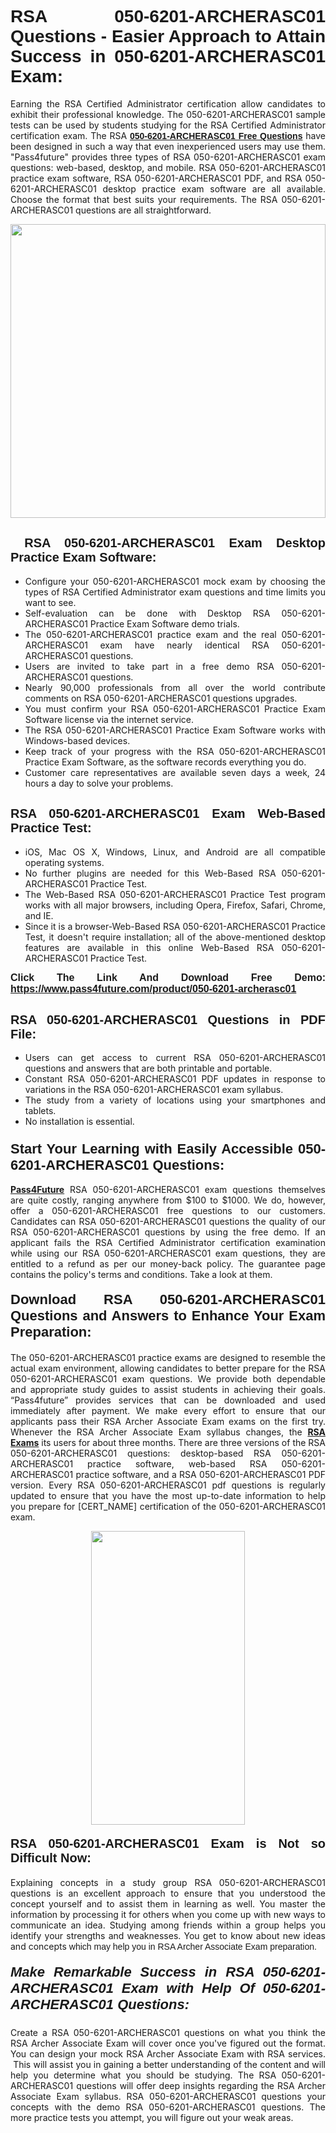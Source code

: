 <h1 style="text-align: justify;"><span style="font-family:Tahoma,Geneva,sans-serif;"><strong>RSA 050-6201-ARCHERASC01 Questions - Easier Approach to Attain Success in 050-6201-ARCHERASC01 Exam:</strong></span></h1>

<p style="text-align: justify;">Earning the RSA Certified Administrator certification allow candidates to exhibit their professional knowledge. The 050-6201-ARCHERASC01 sample tests can be used by students studying for the RSA Certified Administrator certification exam. The RSA <a href="https://www.pass4future.com/questions/rsa/050-6201-archerasc01" target="_blank"><span style="font-family:Tahoma,Geneva,sans-serif;"><strong>050-6201-ARCHERASC01 Free Questions</strong></span></a> have been designed in such a way that even inexperienced users may use them. "Pass4future" provides three types of RSA 050-6201-ARCHERASC01 exam questions: web-based, desktop, and mobile. RSA 050-6201-ARCHERASC01 practice exam software, RSA 050-6201-ARCHERASC01 PDF, and RSA 050-6201-ARCHERASC01 desktop practice exam software are all available. Choose the format that best suits your requirements. The RSA 050-6201-ARCHERASC01 questions are all straightforward.</p>

<p style="text-align: justify;"><a href="https://www.pass4future.com/product/050-6201-archerasc01" target="_blank"><img alt="" src="https://lh3.googleusercontent.com/pw/AM-JKLU5_aushiRQbaoUdVonD_1om6esFnUm_j21jdeI1V3aesz_ETcO2Y8QVj0ZamD1vJ__MzXKNoh3XzzrDTXgudBuMwEatvdphNwcixeZDIncATvFdVanIchOfqVuIJHbWkG03KYMH2pwXnb7WaAnvI3g=w1366-h490-no?authuser=0" style="width: 100%; height: 470px;" /></a></p>

<h2 style="text-align: justify;"><strong><span style="font-family:Tahoma,Geneva,sans-serif;"><span style="font-size:20px;"> RSA 050-6201-ARCHERASC01 Exam Desktop Practice Exam Software:</span></span></strong></h2>

<ul>
	<li style="text-align: justify;">Configure your 050-6201-ARCHERASC01 mock exam by choosing the types of RSA Certified Administrator exam questions and time limits you want to see.</li>
	<li style="text-align: justify;">Self-evaluation can be done with Desktop RSA 050-6201-ARCHERASC01 Practice Exam Software demo trials.</li>
	<li style="text-align: justify;">The 050-6201-ARCHERASC01 practice exam and the real 050-6201-ARCHERASC01 exam have nearly identical RSA 050-6201-ARCHERASC01 questions.</li>
	<li style="text-align: justify;">Users are invited to take part in a free demo RSA 050-6201-ARCHERASC01 questions.</li>
	<li style="text-align: justify;">Nearly 90,000 professionals from all over the world contribute comments on RSA 050-6201-ARCHERASC01 questions upgrades.</li>
	<li style="text-align: justify;">You must confirm your RSA 050-6201-ARCHERASC01 Practice Exam Software license via the internet service.</li>
	<li style="text-align: justify;">The RSA 050-6201-ARCHERASC01 Practice Exam Software works with Windows-based devices.</li>
	<li style="text-align: justify;">Keep track of your progress with the RSA 050-6201-ARCHERASC01 Practice Exam Software, as the software records everything you do.</li>
	<li style="text-align: justify;">Customer care representatives are available seven days a week, 24 hours a day to solve your problems.</li>
</ul>

<h2 style="text-align: justify;"><span style="font-family:Tahoma,Geneva,sans-serif;"><strong><span style="font-size:20px;">RSA 050-6201-ARCHERASC01 Exam Web-Based Practice Test:</span></strong></span></h2>

<ul>
	<li style="text-align: justify;">iOS, Mac OS X, Windows, Linux, and Android are all compatible operating systems.</li>
	<li style="text-align: justify;">No further plugins are needed for this Web-Based RSA 050-6201-ARCHERASC01 Practice Test.</li>
	<li style="text-align: justify;">The Web-Based RSA 050-6201-ARCHERASC01 Practice Test program works with all major browsers, including Opera, Firefox, Safari, Chrome, and IE.</li>
	<li style="text-align: justify;">Since it is a browser-Web-Based RSA 050-6201-ARCHERASC01 Practice Test, it doesn't require installation; all of the above-mentioned desktop features are available in this online Web-Based RSA 050-6201-ARCHERASC01 Practice Test.</li>
</ul>

<p style="text-align: justify;"><span style="font-family:Tahoma,Geneva,sans-serif;"><span style="font-size:16px;"><strong>Click The Link And Download Free Demo:</strong></span></span> <a href="https://www.pass4future.com/product/050-6201-archerasc01" target="_blank"><span style="font-family:Tahoma,Geneva,sans-serif;"><span style="font-size:16px;"><strong>https://www.pass4future.com/product/050-6201-archerasc01</strong></span></span></a></p>

<h2 style="text-align: justify;"><strong><span style="font-family:Tahoma,Geneva,sans-serif;"><span style="font-size:20px;">RSA 050-6201-ARCHERASC01 Questions in PDF File:</span></span></strong></h2>

<ul>
	<li style="text-align: justify;">Users can get access to current RSA 050-6201-ARCHERASC01 questions and answers that are both printable and portable.</li>
	<li style="text-align: justify;">Constant RSA 050-6201-ARCHERASC01 PDF updates in response to variations in the RSA 050-6201-ARCHERASC01 exam syllabus.</li>
	<li style="text-align: justify;">The study from a variety of locations using your smartphones and tablets.</li>
	<li style="text-align: justify;">No installation is essential.</li>
</ul>

<h3 style="text-align: justify;"><span style="font-family:Tahoma,Geneva,sans-serif;"><strong><span style="font-size:22px;">Start Your Learning with Easily Accessible 050-6201-ARCHERASC01 Questions:</span></strong></span></h3>

<p style="text-align: justify;"><strong><a href="https://www.pass4future.com/" target="_blank">Pass4Future</a></strong> RSA 050-6201-ARCHERASC01 exam questions themselves are quite costly, ranging anywhere from $100 to $1000. We do, however, offer a 050-6201-ARCHERASC01 free questions to our customers. Candidates can RSA 050-6201-ARCHERASC01 questions the quality of our RSA 050-6201-ARCHERASC01 questions by using the free demo. If an applicant fails the RSA Certified Administrator certification examination while using our RSA 050-6201-ARCHERASC01 exam questions, they are entitled to a refund as per our money-back policy. The guarantee page contains the policy's terms and conditions. Take a look at them.</p>

<h4 style="text-align: justify;"><strong><span style="font-family:Tahoma,Geneva,sans-serif;"><span style="font-size:22px;">Download RSA 050-6201-ARCHERASC01 Questions and Answers to Enhance Your Exam Preparation:</span></span></strong></h4>

<p style="text-align: justify;">The 050-6201-ARCHERASC01 practice exams are designed to resemble the actual exam environment, allowing candidates to better prepare for the RSA 050-6201-ARCHERASC01 exam questions. We provide both dependable and appropriate study guides to assist students in achieving their goals. “Pass4future” provides services that can be downloaded and used immediately after payment. We make every effort to ensure that our applicants pass their RSA Archer Associate Exam exams on the first try. Whenever the RSA Archer Associate Exam syllabus changes, the <strong><a href="https://www.pass4future.com/rsa" target="_blank">RSA Exams</a></strong> its users for about three months. There are three versions of the RSA 050-6201-ARCHERASC01 questions: desktop-based RSA 050-6201-ARCHERASC01 practice software, web-based RSA 050-6201-ARCHERASC01 practice software, and a RSA 050-6201-ARCHERASC01 PDF version. Every RSA 050-6201-ARCHERASC01 pdf questions is regularly updated to ensure that you have the most up-to-date information to help you prepare for [CERT_NAME] certification of the 050-6201-ARCHERASC01 exam.</p>

<p style="text-align: center;"><a href="https://www.pass4future.com/product/050-6201-archerasc01" target="_blank"><img alt="" src="https://lh3.googleusercontent.com/pw/AM-JKLV3yUm3jiqqIo1xIsj1VJ_UeysYexQY-pRYO0rIFl3vg11QZioN-gzffpw2AfKqFynWuvoXOreWrWS0swpr4xmOSWfwII2jvatteuqrfxiWGFBSHPiZUCoi33jqeymK5dmu-0enyX6tayRCAMHw05jv=s617-no?authuser=0" style="width: 70%; height: 470px;" /></a></p>

<h4 style="text-align: justify;"><strong><span style="font-family:Tahoma,Geneva,sans-serif;"><span style="font-size:20px;">RSA 050-6201-ARCHERASC01 Exam is Not so Difficult Now:</span></span></strong></h4>

<p style="text-align: justify;">Explaining concepts in a study group RSA 050-6201-ARCHERASC01 questions is an excellent approach to ensure that you understood the concept yourself and to assist them in learning as well. You master the information by processing it for others when you come up with new ways to communicate an idea. Studying among friends within a group helps you identify your strengths and weaknesses. You get to know about new ideas and concepts <span style="font-family:Tahoma,Geneva,sans-serif;">which may help you in RSA Archer Associate Exam preparation.</span></p>

<h5 style="text-align: justify;"><span style="font-family:Tahoma,Geneva,sans-serif;"><span style="font-size:22px;"><strong>Make Remarkable Success in RSA 050-6201-ARCHERASC01 Exam with Help Of 050-6201-ARCHERASC01 Questions:</strong></span></span></h5>

<p style="text-align: justify;">Create a RSA 050-6201-ARCHERASC01 questions on what you think the RSA Archer Associate Exam will cover once you've figured out the format. You can design your mock RSA Archer Associate Exam with RSA services.  This will assist you in gaining a better understanding of the content and will help you determine what you should be studying. The RSA 050-6201-ARCHERASC01 questions will offer deep insights regarding the RSA Archer Associate Exam syllabus. RSA 050-6201-ARCHERASC01 questions your concepts with the demo RSA 050-6201-ARCHERASC01 questions. The more practice tests you attempt, you will figure out your weak areas.</p>
